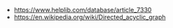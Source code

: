 * https://www.helplib.com/database/article_7330
* https://en.wikipedia.org/wiki/Directed_acyclic_graph
